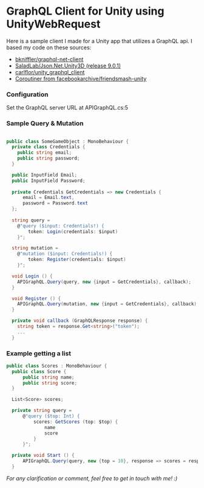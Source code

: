 # GraphQL Client for Unity using UnityWebRequest

Here is a sample client I made for a Unity app that utilizes a GraphQL api.
I based my code on these sources:

- [bkniffler/graphql-net-client](https://github.com/bkniffler/graphql-net-client)
- [SaladLab/Json.Net.Unity3D (release 9.0.1)](https://github.com/SaladLab/Json.Net.Unity3D)
- [carlflor/unity_graphql_client](https://github.com/carlflor/unity_graphql_client)
- [Coroutiner from facebookarchive/friendsmash-unity](https://github.com/facebookarchive/friendsmash-unity/blob/master/friendsmash/Assets/Scripts/GameScripts/Coroutiner.cs)

### Configuration

Set the GraphQL server URL at APIGraphQL.cs:5

### Sample Query & Mutation

``` c#

public class SomeGameObject : MonoBehaviour {
  private class Credentials {
    public string email;
    public string password;
  }

  public InputField Email;
  public InputField Password;
  
  private Credentials GetCredentials => new Credentials {
      email = Email.text,
      password = Password.text
  };
  
  string query =
    @"query ($input: Credentials!) {
        token: Login(credentials: $input)
    }";

  string mutation =
    @"mutation ($input: Credentials!) {
        token: Register(credentials: $input)
    }";

  void Login () {
    APIGraphQL.Query(query, new {input = GetCredentials}, callback);
  }

  void Register () {
    APIGraphQL.Query(mutation, new {input = GetCredentials}, callback);
  }

  private void callback (GraphQLResponse response) {
    string token = response.Get<string>("token");
    ...
  }

```

### Example getting a list

``` c#
public class Scores : MonoBehaviour {
  public class Score {
      public string name;
      public string score;
  }

  List<Score> scores;

  private string query = 
      @"query ($top: Int) {
          scores: GetScores (top: $top) {
              name
              score
          }
      }";

  private void Start () {
      APIGraphQL.Query(query, new {top = 10}, response => scores = response.GetList<Score>("scores"));
  }
```

*For any clarification or comment, feel free to get in touch with me! :)*
